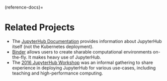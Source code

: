 (reference-docs)=

# Related Projects

- The [JupyterHub Documentation](https://jupyterhub.readthedocs.io/en/stable/)
  provides information about JupyterHub itself (not the Kubernetes deployment).
- [Binder](https://mybinder.org) allows users to create sharable computational
  environments on-the-fly. It makes heavy use of JupyterHub.
- The [2016 JupyterHub Workshop](https://github.com/jupyter/jupyterhub-2016-workshop)
  was an informal gathering to share experience in deploying JupyterHub for various
  use-cases, including teaching and high-performance computing.
